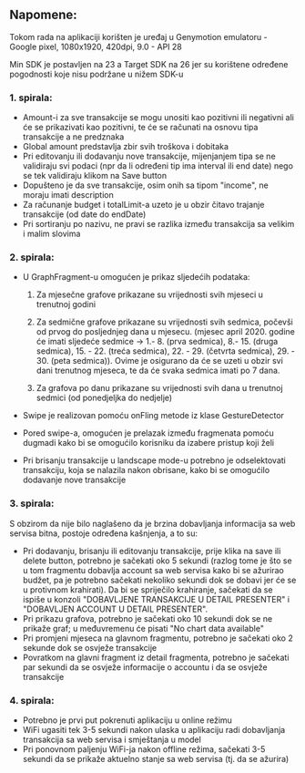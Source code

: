 ## Napomene:

Tokom rada na aplikaciji korišten je uređaj u Genymotion emulatoru - Google pixel, 1080x1920, 420dpi, 9.0 - API 28

Min SDK je postavljen na 23 a Target SDK na 26 jer su korištene određene pogodnosti koje nisu podržane u nižem SDK-u

### 1. spirala:
- Amount-i za sve transakcije se mogu unositi kao pozitivni ili negativni ali će se prikazivati kao pozitivni, te će se računati na osnovu tipa transakcije a ne predznaka
- Global amount predstavlja zbir svih troškova i dobitaka
- Pri editovanju ili dodavanju nove transakcije, mijenjanjem tipa se ne validiraju svi podaci (npr da li određeni tip ima interval ili end date) nego se tek validiraju klikom na Save button
- Dopušteno je da sve transakcije, osim onih sa tipom "income", ne moraju imati description
- Za računanje budget i totalLimit-a uzeto je u obzir čitavo trajanje transakcije (od date do endDate)
- Pri sortiranju po nazivu, ne pravi se razlika između transakcija sa velikim i malim slovima

### 2. spirala:
- U GraphFragment-u omogućen je prikaz sljedećih podataka:


  1. Za mjesečne grafove prikazane su vrijednosti svih mjeseci u trenutnoj godini


  2. Za sedmične grafove prikazane su vrijednosti svih sedmica, počevši od prvog do posljednjeg dana u mjesecu. (mjesec april 2020. godine će imati sljedeće sedmice ->  1.- 8. (prva sedmica), 8.- 15. (druga sedmica), 15. - 22. (treća sedmica), 22. - 29. (četvrta sedmica), 29. - 30. (peta sedmica)). Ovime je osigurano da će se uzeti u obzir svi dani trenutnog mjeseca, te da će svaka sedmica imati po 7 dana.


  3. Za grafova po danu prikazane su vrijednosti svih dana u trenutnoj sedmici (od ponedjeljka do nedjelje)

- Swipe je realizovan pomoću onFling metode iz klase GestureDetector
- Pored swipe-a, omogućen je prelazak između fragmenata pomoću dugmadi kako bi se omogućilo korisniku da izabere pristup koji želi
- Pri brisanju transakcije u landscape mode-u potrebno je odselektovati transakciju, koja se nalazila nakon obrisane, kako bi se omogućilo dodavanje nove transakcije

### 3. spirala:

S obzirom da nije bilo naglašeno da je brzina dobavljanja informacija sa web servisa bitna, postoje određena kašnjenja, a to su:

- Pri dodavanju, brisanju ili editovanju transakcije, prije klika na save ili delete button, potrebno je sačekati oko 5 sekundi (razlog tome je što se u tom fragmentu dobavlja account sa web servisa kako bi se ažurirao budžet, pa je potrebno sačekati nekoliko sekundi dok se dobavi jer će se u protivnom krahirati). Da bi se spriječilo krahiranje, sačekati da se ispiše u konzoli "DOBAVLJENE TRANSAKCIJE U DETAIL PRESENTER" i
     "DOBAVLJEN ACCOUNT U DETAIL PRESENTER".
- Pri prikazu grafova, potrebno je sačekati oko 10 sekundi dok se ne prikaže graf; u međuvremenu će pisati "No chart data available"
- Pri promjeni mjeseca na glavnom fragmentu, potrebno je sačekati oko 2 sekunde dok se osvježe transakcije
- Povratkom na glavni fragment iz detail fragmenta, potrebno je sačekati par sekundi da se osvježe informacije o accountu i da se osvježe transakcije

### 4. spirala:

- Potrebno je prvi put pokrenuti aplikaciju u online režimu
- WiFi ugasiti tek 3-5 sekundi nakon ulaska u aplikaciju radi dobavljanja transakcija sa web servisa i smještanja u model
- Pri ponovnom paljenju WiFi-ja nakon offline režima, sačekati 3-5 sekundi da se prikaže aktuelno stanje sa web servisa (tj. da se ažurira)
